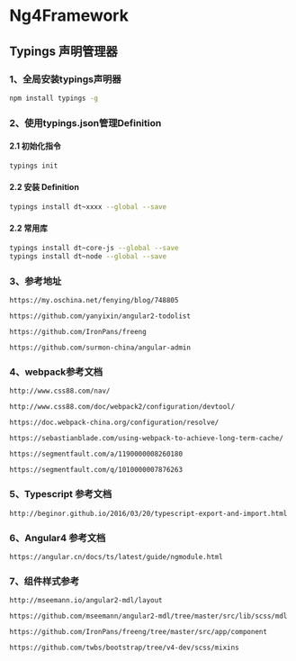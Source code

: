 # Ng4Framework

## Typings 声明管理器

### 1、全局安装typings声明器

```bash
npm install typings -g
```

### 2、使用typings.json管理Definition

#### 2.1 初始化指令

```bash
typings init
```

#### 2.2 安装 Definition

```bash
typings install dt~xxxx --global --save
```

#### 2.2 常用库

```bash
typings install dt~core-js --global --save
typings install dt~node --global --save
```

### 3、参考地址

`https://my.oschina.net/fenying/blog/748805`

`https://github.com/yanyixin/angular2-todolist`

`https://github.com/IronPans/freeng`

`https://github.com/surmon-china/angular-admin`

### 4、webpack参考文档

`http://www.css88.com/nav/`

`http://www.css88.com/doc/webpack2/configuration/devtool/`

`https://doc.webpack-china.org/configuration/resolve/`

`https://sebastianblade.com/using-webpack-to-achieve-long-term-cache/`

`https://segmentfault.com/a/1190000008260180`

`https://segmentfault.com/q/1010000007876263`

### 5、Typescript 参考文档

`http://beginor.github.io/2016/03/20/typescript-export-and-import.html`

### 6、Angular4 参考文档

`https://angular.cn/docs/ts/latest/guide/ngmodule.html`

### 7、组件样式参考

`http://mseemann.io/angular2-mdl/layout`

`https://github.com/mseemann/angular2-mdl/tree/master/src/lib/scss/mdl`

`https://github.com/IronPans/freeng/tree/master/src/app/component`

`https://github.com/twbs/bootstrap/tree/v4-dev/scss/mixins`